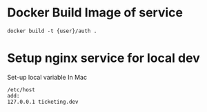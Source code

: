 


# Docker Build Image of service

````
docker build -t {user}/auth .
````


# Setup nginx service for local dev

Set-up local variable
In Mac
`````
/etc/host
add:
127.0.0.1 ticketing.dev
`````




